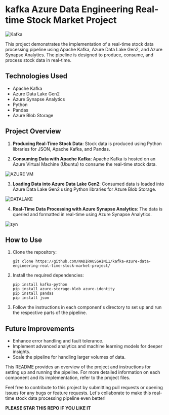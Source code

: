 # kafka Azure Data Engineering Real-time Stock Market Project


![Kafka](https://github.com/NADIRHUSSAIN11/kafka-Azure-data-engineering-real-time-stock-market-project/assets/89727973/9914d185-1441-4712-9b57-66fab3b877ff)





This project demonstrates the implementation of a real-time stock data processing pipeline using Apache Kafka, Azure Data Lake Gen2, and Azure Synapse Analytics. The pipeline is designed to produce, consume, and process stock data in real-time.

## Technologies Used

- Apache Kafka
- Azure Data Lake Gen2
- Azure Synapse Analytics
- Python
- Pandas
- Azure Blob Storage

## Project Overview

1. **Producing Real-Time Stock Data**: Stock data is produced using Python libraries for JSON, Apache Kafka, and Pandas.



2. **Consuming Data with Apache Kafka**: Apache Kafka is hosted on an Azure Virtual Machine (Ubuntu) to consume the real-time stock data.

![AZURE VM](https://github.com/NADIRHUSSAIN11/kafka-Azure-data-engineering-real-time-stock-market-project/assets/89727973/e357bb6e-07e4-436f-ae0e-12ebcc316eea)

3. **Loading Data into Azure Data Lake Gen2**: Consumed data is loaded into Azure Data Lake Gen2 using Python libraries for Azure Blob Storage.

![DATALAKE](https://github.com/NADIRHUSSAIN11/kafka-Azure-data-engineering-real-time-stock-market-project/assets/89727973/4e45462b-9fa6-4a14-976f-53ea769bc793)

4. **Real-Time Data Processing with Azure Synapse Analytics**: The data is queried and formatted in real-time using Azure Synapse Analytics.

![syn](https://github.com/NADIRHUSSAIN11/kafka-Azure-data-engineering-real-time-stock-market-project/assets/89727973/fe3e4ad0-0a37-48f8-a567-1c52715ac2b9)

## How to Use

1. Clone the repository:

   ```
   git clone https://github.com/NADIRHUSSAIN11/kafka-Azure-data-engineering-real-time-stock-market-project/
   ```

2. Install the required dependencies:

   ```
   pip install kafka-python
   pip install azure-storage-blob azure-identity
   pip install pandas
   pip install json
   ```

3. Follow the instructions in each component's directory to set up and run the respective parts of the pipeline.

## Future Improvements

- Enhance error handling and fault tolerance.
- Implement advanced analytics and machine learning models for deeper insights.
- Scale the pipeline for handling larger volumes of data.

This README provides an overview of the project and instructions for setting up and running the pipeline. For more detailed information on each component and its implementation, refer to the project files.

Feel free to contribute to this project by submitting pull requests or opening issues for any bugs or feature requests. Let's collaborate to make this real-time stock data processing pipeline even better!

**PLEASE STAR THIS REPO IF YOU LIKE IT**
